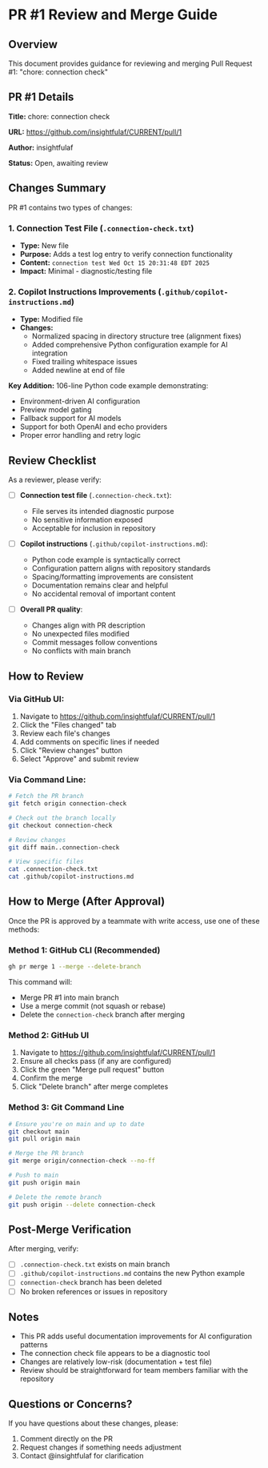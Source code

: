 # PR #1 Review and Merge Guide

## Overview
This document provides guidance for reviewing and merging Pull Request #1: "chore: connection check"

## PR #1 Details

**Title:** chore: connection check

**URL:** https://github.com/insightfulaf/CURRENT/pull/1

**Author:** insightfulaf

**Status:** Open, awaiting review

## Changes Summary

PR #1 contains two types of changes:

### 1. Connection Test File (`.connection-check.txt`)
- **Type:** New file
- **Purpose:** Adds a test log entry to verify connection functionality
- **Content:** `connection test Wed Oct 15 20:31:48 EDT 2025`
- **Impact:** Minimal - diagnostic/testing file

### 2. Copilot Instructions Improvements (`.github/copilot-instructions.md`)
- **Type:** Modified file
- **Changes:**
  - Normalized spacing in directory structure tree (alignment fixes)
  - Added comprehensive Python configuration example for AI integration
  - Fixed trailing whitespace issues
  - Added newline at end of file

**Key Addition:** 106-line Python code example demonstrating:
- Environment-driven AI configuration
- Preview model gating
- Fallback support for AI models
- Support for both OpenAI and echo providers
- Proper error handling and retry logic

## Review Checklist

As a reviewer, please verify:

- [ ] **Connection test file** (`.connection-check.txt`):
  - File serves its intended diagnostic purpose
  - No sensitive information exposed
  - Acceptable for inclusion in repository

- [ ] **Copilot instructions** (`.github/copilot-instructions.md`):
  - Python code example is syntactically correct
  - Configuration pattern aligns with repository standards
  - Spacing/formatting improvements are consistent
  - Documentation remains clear and helpful
  - No accidental removal of important content

- [ ] **Overall PR quality**:
  - Changes align with PR description
  - No unexpected files modified
  - Commit messages follow conventions
  - No conflicts with main branch

## How to Review

### Via GitHub UI:
1. Navigate to https://github.com/insightfulaf/CURRENT/pull/1
2. Click the "Files changed" tab
3. Review each file's changes
4. Add comments on specific lines if needed
5. Click "Review changes" button
6. Select "Approve" and submit review

### Via Command Line:
```bash
# Fetch the PR branch
git fetch origin connection-check

# Check out the branch locally
git checkout connection-check

# Review changes
git diff main..connection-check

# View specific files
cat .connection-check.txt
cat .github/copilot-instructions.md
```

## How to Merge (After Approval)

Once the PR is approved by a teammate with write access, use one of these methods:

### Method 1: GitHub CLI (Recommended)
```bash
gh pr merge 1 --merge --delete-branch
```

This command will:
- Merge PR #1 into main branch
- Use a merge commit (not squash or rebase)
- Delete the `connection-check` branch after merging

### Method 2: GitHub UI
1. Navigate to https://github.com/insightfulaf/CURRENT/pull/1
2. Ensure all checks pass (if any are configured)
3. Click the green "Merge pull request" button
4. Confirm the merge
5. Click "Delete branch" after merge completes

### Method 3: Git Command Line
```bash
# Ensure you're on main and up to date
git checkout main
git pull origin main

# Merge the PR branch
git merge origin/connection-check --no-ff

# Push to main
git push origin main

# Delete the remote branch
git push origin --delete connection-check
```

## Post-Merge Verification

After merging, verify:
- [ ] `.connection-check.txt` exists on main branch
- [ ] `.github/copilot-instructions.md` contains the new Python example
- [ ] `connection-check` branch has been deleted
- [ ] No broken references or issues in repository

## Notes

- This PR adds useful documentation improvements for AI configuration patterns
- The connection check file appears to be a diagnostic tool
- Changes are relatively low-risk (documentation + test file)
- Review should be straightforward for team members familiar with the repository

## Questions or Concerns?

If you have questions about these changes, please:
1. Comment directly on the PR
2. Request changes if something needs adjustment
3. Contact @insightfulaf for clarification
